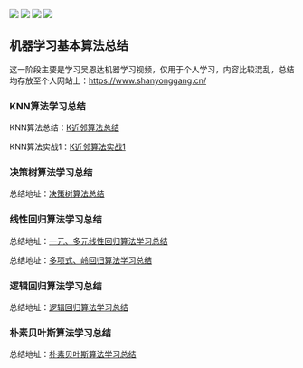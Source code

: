 [![](https://img.shields.io/badge/numpy-1.17.4-green.svg)](https://github.com/numpy/numpy) [![](https://img.shields.io/badge/pandas-0.25.1-blue.svg)](https://github.com/pandas-dev/pandas) [![](https://img.shields.io/badge/matplotlib-3.1.1-yellow.svg)](https://github.com/matplotlib/matplotlib) [![](https://img.shields.io/badge/scikit-learn-0.22-red.svg)]()

## 机器学习基本算法总结

这一阶段主要是学习吴恩达机器学习视频，仅用于个人学习，内容比较混乱，总结均存放至个人网站上：https://www.shanyonggang.cn/
### **KNN算法学习总结**
KNN算法总结：[K近邻算法总结](https://www.shanyonggang.cn/article_detail/60/ "K近邻算法总结")

KNN算法实战1：[K近邻算法实战1](https://github.com/ShanYonggang/Machine__Learning/tree/master/KNN/KNN%E5%AE%9E%E6%88%98 "K近邻算法实战1")

### **决策树算法学习总结**
总结地址：[决策树算法总结](https://www.shanyonggang.cn/article_detail/61/ "决策树算法总结")

### **线性回归算法学习总结**
总结地址：[一元、多元线性回归算法学习总结](https://www.shanyonggang.cn/article_detail/74 "一元、多元线性回归算法学习总结")

总结地址：[多项式、岭回归算法学习总结](https://www.shanyonggang.cn/article_detail/75 "多项式、岭回归算法学习总结")

### **逻辑回归算法学习总结**
总结地址：[逻辑回归算法学习总结](https://www.shanyonggang.cn/article_detail/76/ "逻辑回归算法学习总结")

### **朴素贝叶斯算法学习总结**
总结地址：[朴素贝叶斯算法学习总结](https://www.shanyonggang.cn/article_detail/78 "朴素贝叶斯算法学习总结")

